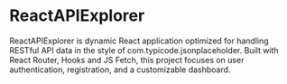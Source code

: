 # ReactAPIExplorer
ReactAPIExplorer is dynamic React application optimized for handling RESTful API data in the style of com.typicode.jsonplaceholder. Built with React Router, Hooks and JS Fetch, this project focuses on user authentication, registration, and a customizable dashboard.

